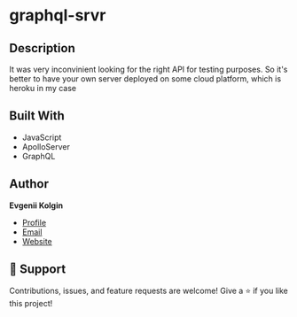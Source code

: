 # graphql-srvr

## Description
It was very inconvinient looking for the right API for testing purposes. So it's better to have your own server deployed on some cloud platform, which is heroku in my case 

## Built With
- JavaScript
- ApolloServer
- GraphQL

## Author
**Evgenii Kolgin**

- [Profile](https://github.com/Colgates "Evgenii Kolgin")
- [Email](mailto:kolgin.ev@gmail.com?subject=Hi% "Hi!")
- [Website](https://evgeniikolgin.ru "Welcome")

## 🤝 Support
Contributions, issues, and feature requests are welcome!
Give a ⭐️ if you like this project!
